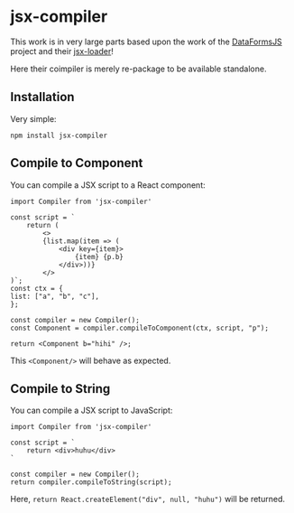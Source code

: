 # jsx-compiler

This work is in very large parts based upon the work of the
[DataFormsJS](https://www.dataformsjs.com/en/)
project and their
[jsx-loader](https://github.com/dataformsjs/dataformsjs/blob/master/docs/jsx-loader.md)!

Here their coimpiler is merely re-package to be available standalone.

## Installation

Very simple:

```
npm install jsx-compiler
```

## Compile to Component

You can compile a JSX script to a React component:

```
import Compiler from 'jsx-compiler'

const script = `
    return (
        <>
        {list.map(item => (
            <div key={item}>
                {item} {p.b}
            </div>))}
        </>
)`;
const ctx = {
list: ["a", "b", "c"],
};

const compiler = new Compiler();
const Component = compiler.compileToComponent(ctx, script, "p");

return <Component b="hihi" />;
```

This `<Component/>` will behave as expected.

## Compile to String

You can compile a JSX script to JavaScript:

```
import Compiler from 'jsx-compiler'

const script = `
    return <div>huhu</div>
`

const compiler = new Compiler();
return compiler.compileToString(script);
```

Here, `return React.createElement("div", null, "huhu")` will be returned.
